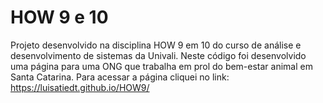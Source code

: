 # HOW 9 e 10
Projeto desenvolvido na disciplina HOW 9 em 10 do curso de análise e desenvolvimento de sistemas da Univali. Neste código foi desenvolvido uma página para uma ONG que trabalha em prol do bem-estar animal em Santa Catarina. Para acessar a página cliquei no link: https://luisatiedt.github.io/HOW9/
